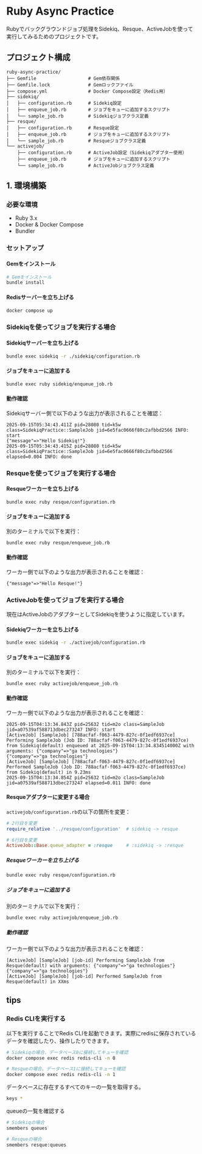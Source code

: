 # Ruby Async Practice

Rubyでバックグラウンドジョブ処理をSidekiq、Resque、ActiveJobを使って実行してみるためのプロジェクトです。

## プロジェクト構成

```
ruby-async-practice/
├── Gemfile                   # Gem依存関係
├── Gemfile.lock              # Gemロックファイル
├── compose.yml               # Docker Compose設定（Redis用）
├── sidekiq/
│   ├── configuration.rb      # Sidekiq設定
│   ├── enqueue_job.rb        # ジョブをキューに追加するスクリプト
│   └── sample_job.rb         # Sidekiqジョブクラス定義
├── resque/
│   ├── configuration.rb      # Resque設定
│   ├── enqueue_job.rb        # ジョブをキューに追加するスクリプト
│   └── sample_job.rb         # Resqueジョブクラス定義
└── activejob/
    ├── configuration.rb      # ActiveJob設定（Sidekiqアダプター使用）
    ├── enqueue_job.rb        # ジョブをキューに追加するスクリプト
    └── sample_job.rb         # ActiveJobジョブクラス定義
```

## 1. 環境構築
### 必要な環境
- Ruby 3.x
- Docker & Docker Compose
- Bundler

### セットアップ
#### Gemをインストール
```bash
# Gemをインストール
bundle install
```

#### Redisサーバーを立ち上げる
```bash
docker compose up
```

### Sidekiqを使ってジョブを実行する場合
#### Sidekiqサーバーを立ち上げる
```bash
bundle exec sidekiq -r ./sidekiq/configuration.rb
```

#### ジョブをキューに追加する
```bash
bundle exec ruby sidekiq/enqueue_job.rb
```

#### 動作確認
Sidekiqサーバー側で以下のような出力が表示されることを確認：

```
2025-09-15T05:34:43.411Z pid=28080 tid=k5w class=SidekiqPractice::SampleJob jid=6e5fac0666f80c2afbbd2566 INFO: start
{"message"=>"Hello Sidekiq!"}
2025-09-15T05:34:43.415Z pid=28080 tid=k5w class=SidekiqPractice::SampleJob jid=6e5fac0666f80c2afbbd2566 elapsed=0.004 INFO: done
```

### Resqueを使ってジョブを実行する場合
#### Resqueワーカーを立ち上げる
```bash
bundle exec ruby resque/configuration.rb
```

#### ジョブをキューに追加する
別のターミナルで以下を実行：

```bash
bundle exec ruby resque/enqueue_job.rb
```

#### 動作確認
ワーカー側で以下のような出力が表示されることを確認：

```
{"message"=>"Hello Resque!"}
```

### ActiveJobを使ってジョブを実行する場合
現在はActiveJobのアダプターとしてSidekiqを使うように指定しています。

#### Sidekiqワーカーを立ち上げる
```bash
bundle exec sidekiq -r ./activejob/configuration.rb
```

#### ジョブをキューに追加する
別のターミナルで以下を実行：

```bash
bundle exec ruby activejob/enqueue_job.rb
```

#### 動作確認
ワーカー側で以下のような出力が表示されることを確認：

```
2025-09-15T04:13:34.843Z pid=25632 tid=m2o class=SampleJob jid=a07539af588713dbec273247 INFO: start
[ActiveJob] [SampleJob] [788acfaf-f063-4479-827c-0f1edf6937ce] Performing SampleJob (Job ID: 788acfaf-f063-4479-827c-0f1edf6937ce) from Sidekiq(default) enqueued at 2025-09-15T04:13:34.834514000Z with arguments: {"company"=>"ga technologies"}
{"company"=>"ga technologies"}
[ActiveJob] [SampleJob] [788acfaf-f063-4479-827c-0f1edf6937ce] Performed SampleJob (Job ID: 788acfaf-f063-4479-827c-0f1edf6937ce) from Sidekiq(default) in 9.23ms
2025-09-15T04:13:34.854Z pid=25632 tid=m2o class=SampleJob jid=a07539af588713dbec273247 elapsed=0.011 INFO: done
```

#### Resqueアダプターに変更する場合

`activejob/configuration.rb`の以下の箇所を変更：

```ruby
# 2行目を変更
require_relative '../resque/configuration'  # sidekiq -> resque

# 6行目を変更
ActiveJob::Base.queue_adapter = :resque     # :sidekiq -> :resque
```

##### Resqueワーカーを立ち上げる

```bash
bundle exec ruby resque/configuration.rb
```

##### ジョブをキューに追加する

別のターミナルで以下を実行：

```bash
bundle exec ruby activejob/enqueue_job.rb
```

##### 動作確認

ワーカー側で以下のような出力が表示されることを確認：

```
[ActiveJob] [SampleJob] [job-id] Performing SampleJob from Resque(default) with arguments: {"company"=>"ga technologies"}
{"company"=>"ga technologies"}
[ActiveJob] [SampleJob] [job-id] Performed SampleJob from Resque(default) in XXms
```

## tips
### Redis CLIを実行する
以下を実行することでRedis CLIを起動できます。実際にredisに保存されているデータを確認したり、操作したりできます。

```bash
# Sidekiqの場合、データベース0に接続してキューを確認
docker compose exec redis redis-cli -n 0

# Resqueの場合、データベース1に接続してキューを確認
docker compose exec redis redis-cli -n 1
```

データベースに存在するすべてのキーの一覧を取得する。
```bash
keys *
```

queueの一覧を確認する
```bash
# Sidekiqの場合
smembers queues

# Resqueの場合
smembers resque:queues
```
